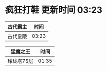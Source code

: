 # 疯狂打鞋 更新时间 03:23

| 古代霸主   | 时间    |
|--------|-------|
| 古代皇陵 | 03:23 |

| 猛魔之王   | 时间    |
|--------|-------|
| 玲珑塔75层 | 01:35 |
